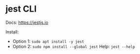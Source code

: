 # jest CLI

Docs: https://jestjs.io

Install: 
- Option 1: `sudo apt install -y jest`
- Option 2: `sudo npm install --global jest`
Help: `jest --help`
